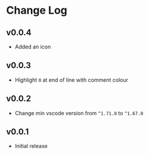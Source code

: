 # Change Log

## v0.0.4

- Added an icon

## v0.0.3

- Highlight `0` at end of line with comment colour

## v0.0.2

- Change min vscode version from `^1.71.0` to `^1.67.0`

## v0.0.1

- Initial release

